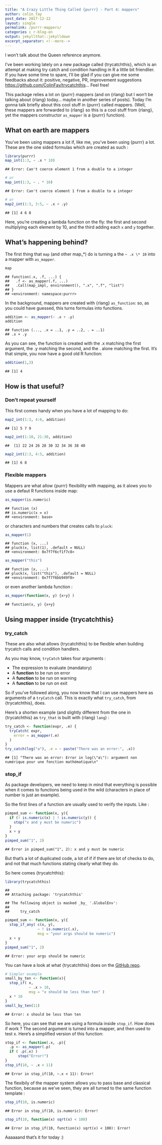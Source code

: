 ```yaml
---
title: "A Crazy Little Thing Called {purrr} - Part 4: mappers"
author: colin_fay
post_date: 2017-12-12
layout: single
permalink: /purrr-mappers/
categories : r-blog-en
output: jekyllthat::jekylldown
excerpt_separator: <!--more-->
---
```


I won’t talk about the Queen reference anymore.

<!--more-->

I’ve been working lately on a new package called {trycatchthis}, which
is an attempt at making try catch and condition handling in R a little
bit friendlier. If you have some time to spare, I’ll be glad if you can
give me some feedbacks about it: positive, negative, PR, improvement
suggestions <https://github.com/ColinFay/trycatchthis>… Feel free\!

This package relies a lot on {purrr} mappers (and on {rlang} but I won’t
be talking about {rlang} today… maybe in another series of posts). Today
I’m gonna talk briefly about this cool stuff in {purrr} called mappers.
(Well, these mappers are forwarded to {rlang} so this is a cool stuff
from {rlang}, yet the mappers constructor `as_mapper` is a {purrr}
function).

## What on earth are mappers

You’ve been using mappers a lot if, like me, you’ve been using {purrr} a
lot. These are the one sided formulas which are created as such :

``` r
library(purrr)
map_int(1:3, ~ .x * 10)
```

    ## Error: Can't coerce element 1 from a double to a integer

``` r
# or 
map_int(1:3, ~ . * 10)
```

    ## Error: Can't coerce element 1 from a double to a integer

``` r
# or 
map2_int(1:3, 3:5, ~ .x + .y)
```

    ## [1] 4 6 8

Here, you’re creating a lambda function on the fly: the first and second
multiplying each element by 10, and the third adding each `x` and `y`
together.

## What’s happening behind?

The first thing that `map` (and other map\_\*) do is turning a the `~ .x
\* 10` into a mapper with `as_mapper`.

``` r
map
```

    ## function(.x, .f, ...) {
    ##   .f <- as_mapper(.f, ...)
    ##   .Call(map_impl, environment(), ".x", ".f", "list")
    ## }
    ## <environment: namespace:purrr>

In the background, mappers are created with {rlang} `as_function`: so,
as you could have guessed, this turns formulas into functions.

``` r
addition <- as_mapper(~ .x + .y)
addition
```

    ## function (..., .x = ..1, .y = ..2, . = ..1) 
    ## .x + .y

As you can see, the function is created with the .x matching the first
argument, the .y matching the second, and the . alone matching the
first. It’s that simple, you now have a good old R function:

``` r
addition(1,3)
```

    ## [1] 4

## How is that useful?

### Don’t repeat yourself

This first comes handy when you have a lot of mapping to do:

``` r
map2_int(1:3, 4:6, addition)
```

    ## [1] 5 7 9

``` r
map2_int(1:10, 21:30, addition)
```

    ##  [1] 22 24 26 28 30 32 34 36 38 40

``` r
map2_int(2:3, 4:5, addition)
```

    ## [1] 6 8

### Flexible mappers

Mappers are what allow {purrr} flexibility with mapping, as it alows you
to use a defaut R functions inside map:

``` r
as_mapper(is.numeric)
```

    ## function (x) 
    ## is.numeric(x = x)
    ## <environment: base>

or characters and numbers that creates calls to `pluck`:

``` r
as_mapper(1)
```

    ## function (x, ...) 
    ## pluck(x, list(1), .default = NULL)
    ## <environment: 0x7f7f6cf1f7c8>

``` r
as_mapper("this")
```

    ## function (x, ...) 
    ## pluck(x, list("this"), .default = NULL)
    ## <environment: 0x7f7f6bb949f0>

or even another lambda function :

``` r
as_mapper(function(x, y) {x+y} )
```

    ## function(x, y) {x+y}

## Using mapper inside {trycatchthis}

### try\_catch

These are also what allows {trycatchthis} to be flexible when building
trycatch calls and condition handlers.

As you may know, `tryCatch` takes four arguments :

  - The expression to evaluate (mandatory)
  - A **function** to be run on error
  - A **function** to be run on warning
  - A **function** to be run on exit

So if you’ve followed along, you now know that I can use mappers here as
arguments of a `tryCatch` call. This is exactly what `try_catch`, from
{trycatchthis}, does.

Here’s a shorten example (and slightly different from the one in
{trycatchthis} as `try_that` is built with {rlang} `lang`) :

``` r
try_catch <- function(expr, .e) {
  tryCatch( expr,
    error = as_mapper(.e)
  )
}
try_catch(log("a"), .e = ~ paste("There was an error:", .x))
```

    ## [1] "There was an error: Error in log(\"a\"): argument non numérique pour une fonction mathématique\n"

### stop\_if

As package developers, we need to keep in mind that everything is
possible when it comes to functions being used in the wild (characters
in place of number is just an example).

So the first lines of a function are usually used to verify the inputs.
Like :

``` r
pimped_sum <- function(x, y){
  if (! is.numeric(x) | ! is.numeric(y)) {
    stop("x and y must be numeric")
  }
  x + y
}
pimped_sum("1", 2)
```

    ## Error in pimped_sum("1", 2): x and y must be numeric

But that’s a lot of duplicated code, a lot of if if there are lot of
checks to do, and not that much functions stating clearly what they do.

So here comes {trycatchthis}:

``` r
library(trycatchthis)
```

    ## 
    ## Attaching package: 'trycatchthis'

    ## The following object is masked _by_ '.GlobalEnv':
    ## 
    ##     try_catch

``` r
pimped_sum <- function(x, y){
  stop_if_any( c(x, y), 
               ~ ! is.numeric(.x), 
               msg = "your args should be numeric")
  x + y
}
pimped_sum("1", 2)
```

    ## Error: your args should be numeric

You can have a look at what {trycatchthis} does on the [GitHub
repo](https://github.com/ColinFay/trycatchthis).

``` r
# Simpler example
small_by_ten <- function(x){
  stop_if( x, 
           ~ .x > 10, 
           msg = "x should be less than ten" )
  x * 10
}
small_by_ten(11)
```

    ## Error: x should be less than ten

So here, you can see that we are using a formula inside `stop_if`. How
does if work ? The second argument is turned into a mapper, and then
used to test x. Here’s a simplified version of this function:

``` r
stop_if <- function(.x, .p){
  .p <- as_mapper(.p)
  if ( .p(.x) )
      stop("Error!")
}
stop_if(10, ~ .x < 11)
```

    ## Error in stop_if(10, ~.x < 11): Error!

The flexibily of the mapper system allows you to pass base and classical
function, because as we’ve seen, they are all turned to the same
function template :

``` r
stop_if(10, is.numeric)
```

    ## Error in stop_if(10, is.numeric): Error!

``` r
stop_if(10, function(x) sqrt(x) < 100)
```

    ## Error in stop_if(10, function(x) sqrt(x) < 100): Error!

Aaaaaand that’s it for today :)
